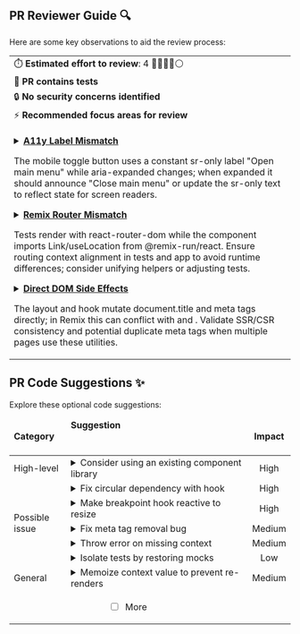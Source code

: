 ## PR Reviewer Guide 🔍

Here are some key observations to aid the review process:

<table>
<tr><td>⏱️&nbsp;<strong>Estimated effort to review</strong>: 4 🔵🔵🔵🔵⚪</td></tr>
<tr><td>🧪&nbsp;<strong>PR contains tests</strong></td></tr>
<tr><td>🔒&nbsp;<strong>No security concerns identified</strong></td></tr>
<tr><td>⚡&nbsp;<strong>Recommended focus areas for review</strong><br><br>

<details><summary><a href='https://github.com/Liam345/growplate-multi-tenant/pull/8/files#diff-fad002f88e57305854ee7307dbba2480ac04d131fe6358a2510285cb9ccfcca3R221-R233'><strong>A11y Label Mismatch</strong></a>

The mobile toggle button uses a constant sr-only label "Open main menu" while aria-expanded changes; when expanded it should announce "Close main menu" or update the sr-only text to reflect state for screen readers.
</summary>

```tsx
  type="button"
  className="md:hidden inline-flex items-center justify-center p-2 rounded-md text-neutral-600 hover:text-primary-600 hover:bg-neutral-50 focus:outline-none focus:ring-2 focus:ring-inset focus:ring-primary-500 transition-colors"
  aria-controls="mobile-menu"
  aria-expanded={isMobileMenuOpen}
  onClick={toggleMobileMenu}
>
  <span className="sr-only">Open main menu</span>
  {isMobileMenuOpen ? (
    <X className="w-6 h-6" aria-hidden="true" />
  ) : (
    <Menu className="w-6 h-6" aria-hidden="true" />
  )}
</button>
```

</details>

<details><summary><a href='https://github.com/Liam345/growplate-multi-tenant/pull/8/files#diff-fad002f88e57305854ee7307dbba2480ac04d131fe6358a2510285cb9ccfcca3R8-R15'><strong>Remix Router Mismatch</strong></a>

Tests render with react-router-dom while the component imports Link/useLocation from @remix-run/react. Ensure routing context alignment in tests and app to avoid runtime differences; consider unifying helpers or adjusting tests.
</summary>

```tsx
import { useState } from 'react';
import { Link, useLocation } from '@remix-run/react';
import { Menu, X, User, LogOut, Settings } from 'lucide-react';
import { clsx } from 'clsx';
import type { TenantContext } from '~/types/tenant';
import type { UserContext } from '~/types/auth';
import { useFeatures, filterNavigationItems, type NavigationItem } from '~/hooks/useFeatures';

```

</details>

<details><summary><a href='https://github.com/Liam345/growplate-multi-tenant/pull/8/files#diff-4b0cbf0fc8b8d49e0109a2ef108b62b6094ffe83610255fe56167956995c19a0R100-R123'><strong>Direct DOM Side Effects</strong></a>

The layout and hook mutate document.title and meta tags directly; in Remix this can conflict with <Meta> and <Links>. Validate SSR/CSR consistency and potential duplicate meta tags when multiple pages use these utilities.
</summary>

```tsx
useEffect(() => {
  setIsMounted(true);
}, []);

// Update document title and meta tags
useEffect(() => {
  if (title) {
    const tenantName = tenant?.name || 'GrowPlate';
    document.title = `${title} - ${tenantName}`;
  }

  if (description) {
    const metaDescription = document.querySelector('meta[name="description"]');
    if (metaDescription) {
      metaDescription.setAttribute('content', description);
    } else {
      const meta = document.createElement('meta');
      meta.name = 'description';
      meta.content = description;
      document.head.appendChild(meta);
    }
  }
}, [title, description, tenant?.name]);

```

</details>

</td></tr>
</table>

## PR Code Suggestions ✨

<!-- 385dd5e -->

Explore these optional code suggestions:

<table><thead><tr><td><strong>Category</strong></td><td align=left><strong>Suggestion&nbsp; &nbsp; &nbsp; &nbsp; &nbsp; &nbsp; &nbsp; &nbsp; &nbsp; &nbsp; &nbsp; &nbsp; &nbsp; &nbsp; &nbsp; &nbsp; &nbsp; &nbsp; &nbsp; &nbsp; &nbsp; &nbsp; &nbsp; &nbsp; &nbsp; &nbsp; &nbsp; &nbsp; &nbsp; &nbsp; &nbsp; &nbsp; &nbsp; &nbsp; &nbsp; &nbsp; &nbsp; &nbsp; &nbsp; &nbsp; &nbsp; &nbsp; &nbsp; &nbsp; &nbsp; &nbsp; &nbsp; &nbsp; &nbsp; &nbsp; &nbsp; &nbsp; &nbsp; &nbsp; &nbsp; &nbsp; &nbsp; &nbsp; &nbsp; &nbsp; &nbsp; &nbsp; &nbsp; &nbsp; &nbsp; &nbsp; </strong></td><td align=center><strong>Impact</strong></td></tr><tbody><tr><td rowspan=1>High-level</td>
<td>



<details><summary>Consider using an existing component library</summary>

___

**Instead of building UI components from scratch, consider adopting an existing <br>unstyled component library like Shadcn/ui. This would reduce implementation and <br>maintenance efforts for foundational elements.**


### Examples:



<details>
<summary>
<a href="https://github.com/Liam345/growplate-multi-tenant/pull/8/files#diff-c3c50467c99a1d8fb5ce74d09df7eaf4060ba1ba1e828911175138dd7dbc5862R59-R175">app/components/layout/AdminLayout.tsx [59-175]</a>
</summary>



```typescript
export function AdminLayout({
  children,
  title,
  tenant,
  user,
  features = { orders: true, loyalty: false, menu: true },
  className,
  showSidebar = true,
  showFooter = true,
}: AdminLayoutProps) {

 ... (clipped 107 lines)
```
</details>



<details>
<summary>
<a href="https://github.com/Liam345/growplate-multi-tenant/pull/8/files#diff-4b0cbf0fc8b8d49e0109a2ef108b62b6094ffe83610255fe56167956995c19a0R84-R178">app/components/layout/CustomerLayout.tsx [84-178]</a>
</summary>



```typescript
export function CustomerLayout({
  children,
  title,
  description,
  tenant,
  user,
  features = { orders: true, loyalty: false, menu: true },
  className,
  showHeader = true,
  showFooter = true,

 ... (clipped 85 lines)
```
</details>




### Solution Walkthrough:



#### Before:
```typescript
// app/components/layout/AdminLayout.tsx
export function AdminLayout({ children, ... }) {
  const sidebar = useSidebar(true);
  // ... useEffects for resizing, etc.

  return (
    <FeatureProvider features={features}>
      <div className="min-h-screen ...">
        <Header onMenuToggle={sidebar.toggle} ... />
        <div className="flex-1 flex">
          <Sidebar isOpen={sidebar.isOpen} ... />
          <main className="...">
            {children}
          </main>
        </div>
        <Footer isAdmin={true} ... />
      </div>
    </FeatureProvider>
  );
}

```



#### After:
```typescript
// Using a library like Shadcn/ui.
// The custom layout composition might remain, but the building blocks
// (Buttons, Cards, Menus) would come from the library, simplifying
// components like Header, Sidebar, and AdminCard.

// Example: Simplified AdminCard
import { Card, CardHeader, CardTitle, CardContent } from "@/components/ui/card";

export function AdminCard({ title, children, actions }) {
  return (
    <Card>
      <CardHeader>
        <div className="flex justify-between">
          <CardTitle>{title}</CardTitle>
          {actions}
        </div>
      </CardHeader>
      <CardContent>
        {children}
      </CardContent>
    </Card>
  );
}

```




<details><summary>Suggestion importance[1-10]: 9</summary>

__

Why: This is a critical architectural suggestion that questions the "build vs. buy" decision for foundational UI, which has significant long-term impact on development speed and maintenance.


</details></details></td><td align=center>High

</td></tr><tr><td rowspan=5>Possible issue</td>
<td>



<details><summary>Fix circular dependency with hook</summary>

___

**Resolve a circular dependency by moving the <code>useSidebar</code> hook from <code>Sidebar.tsx</code> to <br>a separate, dedicated file to prevent runtime errors.**

[app/components/layout/Sidebar.tsx [265-286]](https://github.com/Liam345/growplate-multi-tenant/pull/8/files#diff-176181cd2caae1ce754b2e20dcead18bd3810369c8b7f8984a86ffb5b31a9e7bR265-R286)

```diff
-import { useState } from 'react';
+// The useSidebar hook should be moved to a separate file (e.g., app/hooks/useSidebar.ts)
+// to be properly shared between AdminLayout.tsx and Sidebar.tsx without circular dependencies.
+// The import { useState } from 'react'; for the hook should also be moved.
 
-/**
- * Custom hook for managing sidebar state
- * 
- * @param initialOpen - Initial sidebar open state
- * @returns Sidebar state and controls
- */
-export function useSidebar(initialOpen: boolean = true) {
-  const [isOpen, setIsOpen] = useState(initialOpen);
-
-  const toggle = () => setIsOpen(!isOpen);
-  const open = () => setIsOpen(true);
-  const close = () => setIsOpen(false);
-
-  return {
-    isOpen,
-    toggle,
-    open,
-    close,
-  };
-}
-
```


- [ ] **Apply / Chat** <!-- /improve --apply_suggestion=1 -->


<details><summary>Suggestion importance[1-10]: 9</summary>

__

Why: The suggestion correctly identifies a critical circular dependency where `AdminLayout.tsx` imports a hook from `Sidebar.tsx` that is defined in the same file, which would cause a runtime error.

</details></details></td><td align=center>High

</td></tr><tr><td>



<details><summary>Make breakpoint hook reactive to resize</summary>

___

**Refactor the <code>useBreakpoint</code> hook to be reactive to window resize events by using <br><code>useState</code> and <code>useEffect</code>, ensuring the responsive UI updates correctly when the <br>viewport size changes.**

[app/components/layout/utilities.tsx [52-56]](https://github.com/Liam345/growplate-multi-tenant/pull/8/files#diff-588138dee8775113f42aecc8795a0a86488a888896c177106cbb8048810ee6bcR52-R56)

```diff
+import { useState, useEffect } from 'react';
+
 export function useBreakpoint(breakpoint: keyof typeof Breakpoints): boolean {
-  if (typeof window === 'undefined') return false;
-  
-  return window.innerWidth >= Breakpoints[breakpoint];
+  const [matches, setMatches] = useState(() => {
+    if (typeof window === 'undefined') return false;
+    return window.innerWidth >= Breakpoints[breakpoint];
+  });
+
+  useEffect(() => {
+    if (typeof window === 'undefined') return;
+
+    const handleResize = () => {
+      setMatches(window.innerWidth >= Breakpoints[breakpoint]);
+    };
+
+    window.addEventListener('resize', handleResize);
+    return () => window.removeEventListener('resize', handleResize);
+  }, [breakpoint]);
+
+  return matches;
 }
```


- [ ] **Apply / Chat** <!-- /improve --apply_suggestion=2 -->


<details><summary>Suggestion importance[1-10]: 9</summary>

__

Why: This suggestion fixes a critical bug in the `useBreakpoint` hook, which currently fails to update on window resize, breaking the responsive behavior of components that use it.


</details></details></td><td align=center>High

</td></tr><tr><td>



<details><summary>Fix meta tag removal bug</summary>

___

**Update the <code>useEffect</code> hook to remove the meta description tag from the document <br>head when the <code>description</code> prop is empty or undefined to prevent outdated SEO <br>information.**

[app/components/layout/CustomerLayout.tsx [104-122]](https://github.com/Liam345/growplate-multi-tenant/pull/8/files#diff-4b0cbf0fc8b8d49e0109a2ef108b62b6094ffe83610255fe56167956995c19a0R104-R122)

```diff
 // Update document title and meta tags
 useEffect(() => {
   if (title) {
     const tenantName = tenant?.name || 'GrowPlate';
     document.title = `${title} - ${tenantName}`;
   }
 
+  let metaDescription = document.querySelector('meta[name="description"]');
   if (description) {
-    const metaDescription = document.querySelector('meta[name="description"]');
-    if (metaDescription) {
-      metaDescription.setAttribute('content', description);
-    } else {
-      const meta = document.createElement('meta');
-      meta.name = 'description';
-      meta.content = description;
-      document.head.appendChild(meta);
+    if (!metaDescription) {
+      metaDescription = document.createElement('meta');
+      metaDescription.name = 'description';
+      document.head.appendChild(metaDescription);
     }
+    metaDescription.setAttribute('content', description);
+  } else if (metaDescription) {
+    // Remove the tag if description is not provided
+    metaDescription.remove();
   }
 }, [title, description, tenant?.name]);
```


- [ ] **Apply / Chat** <!-- /improve --apply_suggestion=3 -->


<details><summary>Suggestion importance[1-10]: 7</summary>

__

Why: The suggestion correctly identifies and fixes a bug where the meta description tag would not be removed on client-side navigation to a page without a description, which could harm SEO.

</details></details></td><td align=center>Medium

</td></tr><tr><td>



<details><summary>Throw error on missing context</summary>

___

**Modify the <code>useFeatures</code> hook to throw an error when used outside a <br><code>FeatureProvider</code>, instead of silently falling back to default values, to prevent <br>masking configuration errors.**

[app/hooks/useFeatures.tsx [85-102]](https://github.com/Liam345/growplate-multi-tenant/pull/8/files#diff-9c9a98b3c465386ac777baafbc8a1889e824eb4d085bd49ff56c3a410f9ee2aeR85-R102)

```diff
 if (!context) {
-  // Provide fallback for development/testing
-  console.warn('useFeatures must be used within a FeatureProvider. Falling back to default features.');
-  
-  const defaultFeatures: Features = {
-    orders: true,
-    loyalty: false,
-    menu: true,
-  };
-  
-  return {
-    features: defaultFeatures,
-    hasFeature: (feature: FeatureName) => defaultFeatures[feature] ?? false,
-    hasOrders: defaultFeatures.orders,
-    hasLoyalty: defaultFeatures.loyalty,
-    hasMenu: defaultFeatures.menu,
-  };
+  throw new Error('useFeatures must be used within a FeatureProvider');
 }
```


- [ ] **Apply / Chat** <!-- /improve --apply_suggestion=4 -->


<details><summary>Suggestion importance[1-10]: 7</summary>

__

Why: The suggestion correctly identifies that silently falling back to default values can hide bugs, and throwing an error when the context is missing is a more robust and safer design pattern.


</details></details></td><td align=center>Medium

</td></tr><tr><td>



<details><summary>Isolate tests by restoring mocks</summary>

___

**Improve test reliability by using <code>jest.spyOn</code> with <code>beforeEach</code> and <code>afterEach</code> to <br>mock <code>window.innerWidth</code>, ensuring mocks are restored and tests are isolated.**

[app/components/layout/__tests__/Layout.integration.test.tsx [318-339]](https://github.com/Liam345/growplate-multi-tenant/pull/8/files#diff-08bbcc5c167139bdf9c7114a3c18f64545e0043c9cc595f03eabed29c17039eaR318-R339)

```diff
-// Mock window.innerWidth
-const mockInnerWidth = (width: number) => {
-  Object.defineProperty(window, 'innerWidth', {
-    writable: true,
-    configurable: true,
-    value: width,
+describe('Layout Responsive Integration', () => {
+  let innerWidthSpy: jest.SpyInstance;
+
+  beforeEach(() => {
+    innerWidthSpy = jest.spyOn(window, 'innerWidth', 'get');
   });
-  window.dispatchEvent(new Event('resize'));
-};
 
-test('admin layout adapts sidebar to mobile', async () => {
-  mockInnerWidth(600);
-  renderAdminLayout();
-  
-  // Sidebar should be closed on mobile
-  const sidebar = screen.getByLabelText('Sidebar navigation');
-  expect(sidebar).toHaveClass('w-16'); // Collapsed state
-  
-  // Mobile menu overlay should be available
-  const mobileMenuButton = screen.getByRole('button', { name: /open main menu/i });
-  expect(mobileMenuButton).toBeInTheDocument();
+  afterEach(() => {
+    innerWidthSpy.mockRestore();
+  });
+
+  const mockInnerWidth = (width: number) => {
+    innerWidthSpy.mockReturnValue(width);
+    window.dispatchEvent(new Event('resize'));
+  };
+
+  test('admin layout adapts sidebar to mobile', async () => {
+    mockInnerWidth(600);
+    renderAdminLayout();
+    
+    // Sidebar should be closed on mobile
+    const sidebar = screen.getByLabelText('Sidebar navigation');
+    expect(sidebar).toHaveClass('w-16'); // Collapsed state
+    
+    // Mobile menu overlay should be available
+    const mobileMenuButton = screen.getByRole('button', { name: /open main menu/i });
+    expect(mobileMenuButton).toBeInTheDocument();
+  });
+  // ... other tests in this describe block
 });
```


- [ ] **Apply / Chat** <!-- /improve --apply_suggestion=5 -->


<details><summary>Suggestion importance[1-10]: 6</summary>

__

Why: The suggestion correctly identifies that modifying global state in tests without cleanup can lead to flaky tests and improves the test suite's reliability by properly isolating test side effects.

</details></details></td><td align=center>Low

</td></tr><tr><td rowspan=1>General</td>
<td>



<details><summary>Memoize context value to prevent re-renders</summary>

___

**Optimize the <code>FeatureProvider</code> by memoizing the context value with <code>useMemo</code> and the <br><code>hasFeature</code> function with <code>useCallback</code> to prevent unnecessary re-renders of <br>consuming components.**

[app/hooks/useFeatures.tsx [40-58]](https://github.com/Liam345/growplate-multi-tenant/pull/8/files#diff-9c9a98b3c465386ac777baafbc8a1889e824eb4d085bd49ff56c3a410f9ee2aeR40-R58)

```diff
+import { useContext, createContext, type ReactNode, useMemo, useCallback } from 'react';
+
 export function FeatureProvider({ children, features }: FeatureProviderProps) {
-  const hasFeature = (feature: FeatureName): boolean => {
+  const hasFeature = useCallback((feature: FeatureName): boolean => {
     return features[feature] ?? false;
-  };
+  }, [features]);
 
-  const contextValue: FeatureContextType = {
+  const contextValue: FeatureContextType = useMemo(() => ({
     features,
     hasFeature,
     hasOrders: hasFeature('orders'),
     hasLoyalty: hasFeature('loyalty'),
     hasMenu: hasFeature('menu'),
-  };
+  }), [features, hasFeature]);
 
   return (
     <FeatureContext.Provider value={contextValue}>
       {children}
     </FeatureContext.Provider>
   );
 }
```


- [ ] **Apply / Chat** <!-- /improve --apply_suggestion=6 -->


<details><summary>Suggestion importance[1-10]: 7</summary>

__

Why: The suggestion correctly points out a potential performance issue and proposes using `useMemo` and `useCallback` to prevent unnecessary re-renders of context consumers, which is a standard React optimization.


</details></details></td><td align=center>Medium

</td></tr>
<tr><td align="center" colspan="2">

- [ ] More <!-- /improve --more_suggestions=true -->

</td><td></td></tr></tbody></table>

